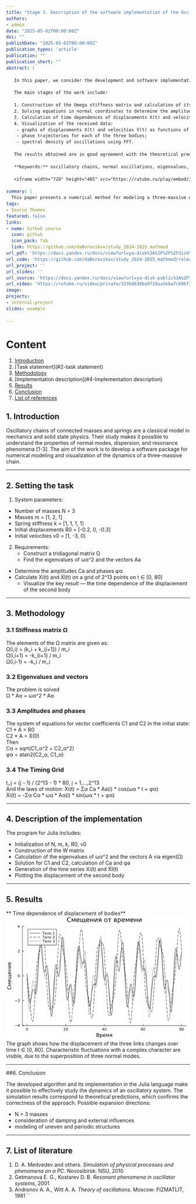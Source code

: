```yaml
---
title: "Stage 3. Description of the software implementation of the Oscillation Chain project"
authors:
- admin
date: "2025-05-02T00:00:00Z"
doi: ""
publishDate: "2025-05-02T00:00:00Z"
publication_types: 'article'
publication: ""
publication_short: ""
abstract: |

   In this paper, we consider the development and software implementation of a method for modeling oscillatory chains in the Julia language. The aim of the study was to study the dynamics of a three-massive system consisting of three links with spring stiffness k = [1,1,1,1] and mass m= [1,2,1], as well as to visualize its main characteristics: displacements, velocities, phase trajectories and spectral densities of vibrations.

   The main stages of the work include:

   1. Construction of the Omega stiffness matrix and calculation of its eigenvalues and vectors.
   2. Solving equations in normal coordinates to determine the amplitudes C and phases alpha of each normal oscillation.
   3. Calculation of time dependences of displacements X(t) and velocities V(t) on a uniform grid of 2^13 points in the interval t ∈ [0, 80].
   4. Visualization of the received data:
    - graphs of displacements X(t) and velocities V(t) as functions of time;
    - phase trajectories for each of the three bodies;
    - spectral density of oscillations using FFT.

   The results obtained are in good agreement with the theoretical predictions of normal oscillation modes: the amplitude-phase relations and spectral peaks visible on the graphs correspond to the natural frequencies of the system. This confirms the correctness of the developed algorithm and the implemented software package.

   **Keywords:** oscillatory chains, normal oscillations, eigenvalues, phase trajectory, spectral density, Julia.    

   <iframe width="720" height="405" src="https://rutube.ru/play/embed/323bd636ba9f2daa3eba7c696f1003d4/" frameBorder="0" allow="clipboard-write; autoplay" webkitAllowFullScreen mozallowfullscreen allowFullScreen></iframe>

summary: |
  This paper presents a numerical method for modeling a three-massive oscillatory chain in the Julia language. The study includes constructing a stiffness matrix, calculating its eigenvalues and vectors, as well as solving for the amplitudes and phases of normal modes. The time dependences of the displacements and velocities in the interval \(t\in [0.80]\) with \(2^{13}\) points were calculated. To analyze the dynamics of the system, time series graphs, phase trajectories, and spectral densities are constructed using the fast Fourier transform. The obtained natural frequencies and forms of normal oscillations are in good agreement with the theory, which confirms the correctness of the developed algorithm.
tags:
- Source Themes
featured: false
links:
- name: GitHub source
  icon: github
  icon_pack: fab
  link: https://github.com/daBorovikov/study_2024-2025_mathmod
url_pdf: 'https://docs.yandex.ru/docs/view?url=ya-disk%3A%2F%2F%2Fdisk%2Freport-2.pdf&name=report-2.pdf&uid=641931395'
url_code: 'https://github.com/daBorovikov/study_2024-2025_mathmod/releases/tag/v1.3.1'
url_project: ''
url_slides: ''
url_source: 'https://docs.yandex.ru/docs/view?url=ya-disk-public%3A%2F%2Fb8Nq4N8dwaj%2FoqClBOxGaevtLqpQ4BsQlPlp6PTDqZRwJE%2FVhWQcp5XGYGI7CD4Eq%2FJ6bpmRyOJonT3VoXnDag%3D%3D&name=%D0%9C%D0%B5%D0%B4%D0%B2%D0%B5%D0%B4%D0%B5%D0%B2_%D0%94_%D0%90_%D0%9C%D0%BE%D0%B4%D0%B5%D0%BB%D0%B8%D1%80%D0%BE%D0%B2%D0%B0%D0%BD%D0%B8%D0%B5_%D1%84%D0%B8%D0%B7%D0%B8%D1%87%D0%B5%D1%81%D0%BA%D0%B8%D1%85_%D0%BF%D1%80%D0%BE%D1%86%D0%B5%D1%81%D1%81%D0%BE%D0%B2_%D0%B8_%D1%8F%D0%B2%D0%BB%D0%B5%D0%BD%D0%B8%D0%B9_%D0%BD%D0%B0_%D0%9F%D0%9A.pdf&nosw=1'
url_video: 'https://rutube.ru/video/private/323bd636ba9f2daa3eba7c696f1003d4/?r=wd'
image:
projects:
- internal-project
slides: example

---
```


# Content  
1. [Introduction](#1-introduction)
2. [Task statement](#2-task statement)
3. [Methodology](#3-Methodology)
4. [Implementation description](#4-Implementation description)
5. [Results](#5-Results)
6. [Conclusion](#6-conclusion)  
7. [List of references](#7-list-of-references)  

## 1. Introduction

Oscillatory chains of connected masses and springs are a classical model in mechanics and solid state physics. Their study makes it possible to understand the properties of normal modes, dispersion, and resonance phenomena [1-3]. The aim of the work is to develop a software package for numerical modeling and visualization of the dynamics of a three-massive chain.

---

## 2. Setting the task

1. System parameters:
- Number of masses N = 3
- Masses m = [1, 2, 1]
- Spring stiffness k = [1, 1, 1, 1]
- Initial displacements R0 = [-0.2, 0, -0.3]
- Initial velocities v0 = [1, -3, 0]

2. Requirements:  
   - Construct a tridiagonal matrix Ω  
   - Find the eigenvalues of ωα^2 and the vectors Aa
- Determine the amplitudes Ca and phases φα
- Calculate Xi(t) and ẊI(t) on a grid of 2^13 points on t ∈ [0, 80]  
   - Visualize the key result — the time dependence of the displacement of the second body

---

## 3. Methodology

### 3.1 Stiffness matrix Ω  
The elements of the Ω matrix are given as:  
Ω(i,i) = (k_i + k_{i+1}) / m_i  
Ω(i,i+1) = -k_{i+1} / m_i  
Ω(i,i-1) = -k_i / m_i

### 3.2 Eigenvalues and vectors  
The problem is solved  
Ω * Aα = ωα^2 * Aα

### 3.3 Amplitudes and phases  
The system of equations for vector coefficients C1 and C2 in the initial state:
C1 * A = R0  
C2 * A = Ẋ(0)  
Then  
Cα = sqrt(C1_α^2 + C2_α^2)  
φα = atan2(C2_α, C1_α)

### 3.4 The Timing Grid  
t_j = (j - 1) / (2^13 - 1) * 80,  j = 1,…,2^13  
And the laws of motion:
Xi(t) = Σα Ca * Aa(i) * cos(ωα * t + φα)  
Ẋi(t) = -Σα Cα * ωα * Aα(i) * sin(ωα * t + φα)

---

## 4. Description of the implementation

The program for Julia includes:  
- Initialization of N, m, k, R0, v0  
- Construction of the W matrix  
- Calculation of the eigenvalues of ωα^2 and the vectors Α via eigen(Ω)  
- Solution for C1 and C2, calculation of Ca and φa  
- Generation of the time series Xi(t) and ẊI(t)  
- Plotting the displacement of the second body

---

## 5. Results

** Time dependence of displacement of bodies**
![Displacement of the second body in time](graph_1.png)
The graph shows how the displacement of the three links changes over time t ∈ [0, 80]. Characteristic fluctuations with a complex character are visible, due to the superposition of three normal modes.

---

##6. Conclusion

The developed algorithm and its implementation in the Julia language make it possible to effectively study the dynamics of an oscillatory system. The simulation results correspond to theoretical predictions, which confirms the correctness of the approach. Possible expansion directions:
- N > 3 masses  
- consideration of damping and external influences  
- modeling of uneven and periodic structures

---

## 7. List of literature

1. D. A. Medvedev and others. *Simulation of physical processes and phenomena on a PC*. Novosibirsk: NSU, 2010  
2. Getmanova E. G., Kostarev D. B. *Resonant phenomena in oscillator systems*, 2001  
3. Andronov A. A., Witt A. A. *Theory of oscillations*. Moscow: FIZMATLIT, 1981
``